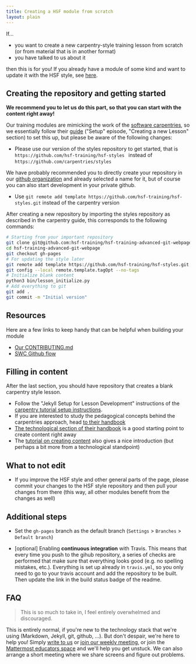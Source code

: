```yaml
---
title: Creating a HSF module from scratch
layout: plain
---
```


If...

* you want to create a new carpentry-style training lesson from scratch (or from material that is in another format)
* you have talked to us about it

then this is for you! If you already have a module of some kind and want to update it with the HSF style, see [here](howto-update-module-style).

Creating the repository and getting started
-------------------------------------------

**We recommend you to let us do this part, so that you can start with the content right away!**

Our training modules are mimicking the work of the [software carpentries](https://software-carpentry.org/), so we essentially follow their [guide](https://carpentries.github.io/lesson-example/) ("Setup" episode, "Creating a new Lesson" section) to set this up, but please be aware of the following changes:

* Please use our version of the styles repository to get started, that is ``https://github.com/hsf-training/hsf-styles `` instead of ``https://github.com/carpentries/styles``

We have probably recommended you to directly create your repository in our [github organization](https://github.com/hsf-training) and already selected a name for it, but of course you can also start development in your private github.

* Use ``git remote add template https://github.com/hsf-training/hsf-styles.git`` instead of the carpentry version

After creating a new repository by importing the styles repository as described in the carpentry guide, this corresponds to the following commands:

```bash
# Starting from your important repository
git clone git@github.com:hsf-training/hsf-training-advanced-git-webpage.git
cd hsf-training-advanced-git-webpage
git checkout gh-pages
# For updating the style later
git remote add template https://github.com/hsf-training/hsf-styles.git
git config --local remote.template.tagOpt --no-tags
# Initialize blank content
python3 bin/lesson_initialize.py
# Add everything to git
git add .
git commit -m "Initial version"
```

Resources
----------
Here are a few links to keep handy that can be helpful when building your module
  - [Our CONTRIBUTING.md](https://github.com/carpentries/lesson-example/blob/gh-pages/CONTRIBUTING.md)
  - [SWC Github flow](https://github.com/dmgt/swc_github_flow/blob/master/for_novice_contributors.md)

Filling in content
------------------

After the last section, you should have repository that creates a blank carpentry style lesson.

* Follow the "Jekyll Setup for Lesson Development" instructions of the [carpentry tutorial setup instructions](https://carpentries.github.io/lesson-example/setup.html).
* If you are interested to study the pedagogical concepts behind the carpentries approach, head [to their handbook](https://carpentries.github.io/curriculum-development/)
* [The technological section of their handbook](https://carpentries.github.io/curriculum-development/technological-introductions.html) is a good starting point to create content right away
* The [tutorial on creating content](https://carpentries.github.io/lesson-example/02-tooling/index.html) also gives a nice introduction (but perhaps a bit more from a technological standpoint)

What to not edit
----------------

* If you improve the HSF style and other general parts of the page, please commit your changes to the HSF style repository and then pull your changes from there (this way, all other modules benefit from the changes as well)

Additional steps
----------------

* Set the ``gh-pages`` branch as the default branch (``Settings`` > ``Branches`` > ``Default branch``)

* [optional] Enabling **continuous integration** with Travis. This means that every time you push to the gihub repository, a series of checks are performed that make sure that everything looks good (e.g. no spelling mistakes, etc.). Everything is set up already in ``travis.yml``, so you only need to go to your travis account and add the repository to be built. Then update the link in the build status badge of the readme.

FAQ
---

> This is so much to take in, I feel entirely overwhelmed and discouraged. 

This is entirely normal, if you're new to the technology stack that we're using (Markdown, Jekyll, git, github, ...). But don't despair, we're here to help you! Simply [write to us](mailto:hsf-training-wg@googlegroups.com) or [join our weekly meeting](https://indico.cern.ch/category/10294/), or join the [Mattermost educators space](https://mattermost.web.cern.ch/signup_user_complete/?id=t9zkdocffbbozqcdy193myre8y) and we'll help you get unstuck. We can also arrange a short meeting where we share screens and figure out problems.
